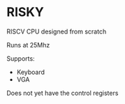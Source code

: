 # RISKY

RISCV CPU designed from scratch

Runs at 25Mhz

Supports:
- Keyboard
- VGA

Does not yet have the control registers
